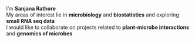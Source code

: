 I’m **Sanjana Rathore**\
My areas of interest lie in **microbiology** and **biostatistics** and exploring **small RNA seq data**\
I would like to collaborate on projects related to **plant-microbe interactions** and **genomics of microbes**

<!---
sanjana4373/sanjana4373 is a ✨ special ✨ repository because its `README.md` (this file) appears on your GitHub profile.
You can click the Preview link to take a look at your changes.
--->
